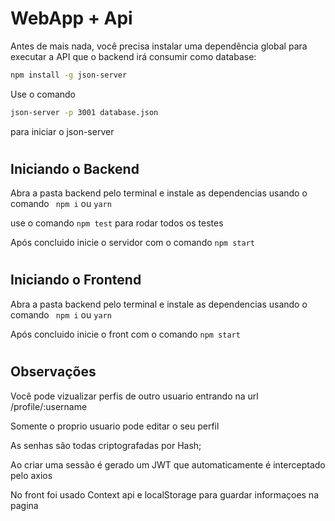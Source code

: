 # WebApp + Api
Antes de mais nada, você precisa instalar uma dependência global para executar a API que o backend irá consumir como database:
```sh
npm install -g json-server
```
Use o comando 
```sh
json-server -p 3001 database.json
```
para iniciar o json-server
#
## Iniciando o Backend
Abra a pasta backend pelo terminal e instale as dependencias usando o comando ``` npm i``` ou ```yarn```

use o comando ```npm test``` para rodar todos os testes

Após concluido inicie o servidor com o comando ```npm start```



#
## Iniciando o Frontend

Abra a pasta backend pelo terminal e instale as dependencias usando o comando ``` npm i``` ou ```yarn```

Após concluido inicie o front com o comando ```npm start```

#
## Observações
 Você pode vizualizar perfis de outro usuario entrando na url /profile/:username

 Somente o proprio usuario pode editar o seu perfil

 As senhas são todas criptografadas por Hash;

 Ao criar uma sessão é gerado um JWT que automaticamente é interceptado pelo axios

 No front foi usado Context api e localStorage para guardar informaçoes na pagina 
